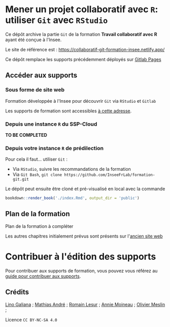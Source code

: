 # Mener un projet collaboratif avec `R`: utiliser `Git` avec `RStudio`

Ce dépôt archive la partie `Git` de la formation __Travail collaboratif avec R__
ayant été conçue à l'Insee. 

Le site de référence est : https://collaboratif-git-formation-insee.netlify.app/

Ce dépôt remplace les supports précédemment déployés sur 
[Gitlab Pages](https://linogaliana.gitlab.io/collaboratif/)

## Accéder aux supports

### Sous forme de site web

Formation développée à l'Insee pour découvrir `Git` via `RStudio` et  `Gitlab`

Les supports de formation sont accessibles [à cette adresse](https://collaboratif-git-formation-insee.netlify.app/).

### Depuis une instance `R` du SSP-Cloud

__TO BE COMPLETED__

### Depuis votre instance `R` de prédilection

Pour cela il faut... utiliser `Git` :

- Via `RStudio`, suivre les recommandations de la formation
- Via `Git Bash`, `git clone https://github.com/InseeFrLab/formation-git.git`

Le dépôt peut ensuite être cloné et pré-visualisé en local avec la commande

```r
bookdown::render_book('./index.Rmd', output_dir = 'public')
```


## Plan de la formation

Plan de la formation à compléter

Les autres chapitres initialement prévus sont présents
sur l'[ancien site web](https://linogaliana.gitlab.io/collaboratif/)

# Contribuer à l'édition des supports

Pour contribuer aux supports de formation, vous pouvez vous référez au [guide pour contribuer aux supports](CONTRIBUTING.md). 

## Crédits

[Lino Galiana](https://github.com/linogaliana) ;
[Mathias André](https://github.com/mathiasandre) ;
[Romain Lesur](https://github.com/RLesur) ; 
[Annie Moineau](https://github.com/anniemoineau) ;
[Olivier Meslin](https://github.com/oliviermeslin) ; 

Licence `CC BY-NC-SA 4.0`

